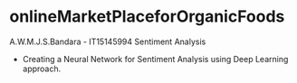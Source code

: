 # onlineMarketPlaceforOrganicFoods

A.W.M.J.S.Bandara - IT15145994 
Sentiment Analysis
* Creating a Neural Network for Sentiment Analysis using Deep Learning approach.